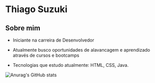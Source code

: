 # Thiago Suzuki

## Sobre mim

* Iniciante na carreira de Desenvolvedor

* Atualmente busco oportunidades de alavancagem e aprendizado através de cursos e bootcamps

* Tecnologias que estudo atualmente: HTML, CSS, Java.

![Anurag's GitHub stats](https://github-readme-stats.vercel.app/api?ThiagoSuzuki=anuraghazra&show_icons=true&theme=dracula)
